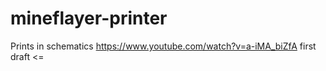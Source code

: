# mineflayer-printer
Prints in schematics
https://www.youtube.com/watch?v=a-iMA_biZfA first draft <=
